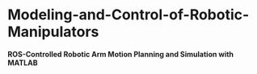 # Modeling-and-Control-of-Robotic-Manipulators
**ROS-Controlled Robotic Arm Motion Planning and Simulation with MATLAB**
